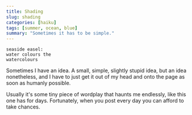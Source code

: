 ```yaml
---
title: Shading
slug: shading
categories: [haiku]
tags: [summer, ocean, blue]
summary: "Sometimes it has to be simple."
---
```


```
seaside easel:
water colours the
watercolours
```

Sometimes I have an idea.
A small, simple, slightly stupid idea, but an idea nonetheless, and I have to just get it out of my head and onto the page as soon as humanly possible.

Usually it's some tiny piece of wordplay that haunts me endlessly, like this one has for days. Fortunately, when you post every day you can afford to take chances.
